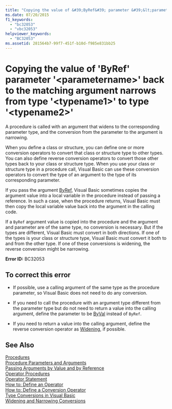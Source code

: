 ```yaml
---
title: "Copying the value of &#39;ByRef&#39; parameter &#39;&lt;parametername&gt;&#39; back to the matching argument narrows from type &#39;&lt;typename1&gt;&#39; to type &#39;&lt;typename2&gt;&#39;"
ms.date: 07/20/2015
f1_keywords: 
  - "bc32053"
  - "vbc32053"
helpviewer_keywords: 
  - "BC32053"
ms.assetid: 281564b7-99f7-451f-b10d-f985e831bb25
---
```

# Copying the value of &#39;ByRef&#39; parameter &#39;&lt;parametername&gt;&#39; back to the matching argument narrows from type &#39;&lt;typename1&gt;&#39; to type &#39;&lt;typename2&gt;&#39;
A procedure is called with an argument that widens to the corresponding parameter type, and the conversion from the parameter to the argument is narrowing.  
  
 When you define a class or structure, you can define one or more conversion operators to convert that class or structure type to other types. You can also define reverse conversion operators to convert those other types back to your class or structure type. When you use your class or structure type in a procedure call, Visual Basic can use these conversion operators to convert the type of an argument to the type of its corresponding parameter.  
  
 If you pass the argument [ByRef](../../../visual-basic/language-reference/modifiers/byref.md), Visual Basic sometimes copies the argument value into a local variable in the procedure instead of passing a reference. In such a case, when the procedure returns, Visual Basic must then copy the local variable value back into the argument in the calling code.  
  
 If a `ByRef` argument value is copied into the procedure and the argument and parameter are of the same type, no conversion is necessary. But if the types are different, Visual Basic must convert in both directions. If one of the types is your class or structure type, Visual Basic must convert it both to and from the other type. If one of these conversions is widening, the reverse conversion might be narrowing.  
  
 **Error ID:** BC32053  
  
## To correct this error  
  
-   If possible, use a calling argument of the same type as the procedure parameter, so Visual Basic does not need to do any conversion.  
  
-   If you need to call the procedure with an argument type different from the parameter type but do not need to return a value into the calling argument, define the parameter to be [ByVal](../../../visual-basic/language-reference/modifiers/byval.md) instead of `ByRef`.  
  
-   If you need to return a value into the calling argument, define the reverse conversion operator as [Widening](../../../visual-basic/language-reference/modifiers/widening.md), if possible.  
  
## See Also  
 [Procedures](../../../visual-basic/programming-guide/language-features/procedures/index.md)  
 [Procedure Parameters and Arguments](../../../visual-basic/programming-guide/language-features/procedures/procedure-parameters-and-arguments.md)  
 [Passing Arguments by Value and by Reference](../../../visual-basic/programming-guide/language-features/procedures/passing-arguments-by-value-and-by-reference.md)  
 [Operator Procedures](../../../visual-basic/programming-guide/language-features/procedures/operator-procedures.md)  
 [Operator Statement](../../../visual-basic/language-reference/statements/operator-statement.md)  
 [How to: Define an Operator](../../../visual-basic/programming-guide/language-features/procedures/how-to-define-an-operator.md)  
 [How to: Define a Conversion Operator](../../../visual-basic/programming-guide/language-features/procedures/how-to-define-a-conversion-operator.md)  
 [Type Conversions in Visual Basic](../../../visual-basic/programming-guide/language-features/data-types/type-conversions.md)  
 [Widening and Narrowing Conversions](../../../visual-basic/programming-guide/language-features/data-types/widening-and-narrowing-conversions.md)
